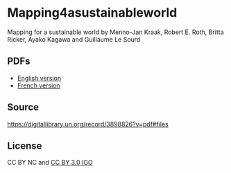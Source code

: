 # Mapping4asustainableworld
Mapping for a sustainable world by Menno-Jan Kraak, Robert E. Roth, Britta Ricker, Ayako Kagawa and Guillaume Le Sourd

## PDFs
 * [English version](https://github.com/furuhashilab/Mapping4asustainableworld/blob/main/MappingforaSustainableWorld20210603.pdf)
 * [French version](https://github.com/furuhashilab/Mapping4asustainableworld/blob/main/CartographierpourUNmondeDurable.pdf)

## Source
https://digitallibrary.un.org/record/3898826?v=pdf#files

## License
CC BY NC and [CC BY 3.0 IGO](https://creativecommons.org/licenses/by/3.0/igo/)
